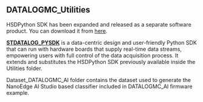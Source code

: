 ## __DATALOGMC_Utilities__


HSDPython SDK has been expanded and released as a separate software product. You can download 
it from [here](https://github.com/STMicroelectronics/stdatalog-pysdk). 

**[STDATALOG_PYSDK](https://github.com/STMicroelectronics/stdatalog-pysdk)** is a data-centric 
design and user-friendly Python SDK that can run with hardware boards that supply real-time data 
streams, empowering users with full control of the data acquisition process. It extends and 
substitutes the HSDPython SDK previously available inside the Utilities folder.

Dataset_DATALOGMC_AI folder contains the dataset used to generate the NanoEdge AI Studio based classifier included in DATALOGMC_AI firmware example.

